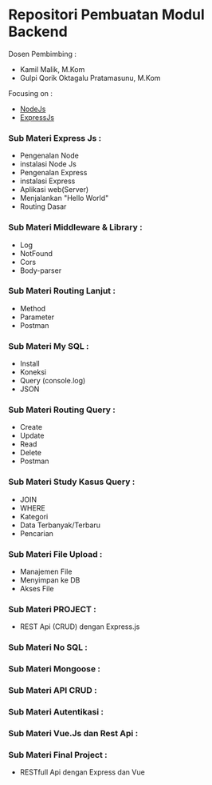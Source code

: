 # Repositori Pembuatan Modul Backend

Dosen Pembimbing :

- Kamil Malik, M.Kom
- Gulpi Qorik Oktagalu Pratamasunu, M.Kom

Focusing on :

- [NodeJs](https://nodejs.org/en/)
- [ExpressJs](https://expressjs.com/)

### Sub Materi Express Js :
- Pengenalan Node
- instalasi Node Js
- Pengenalan Express
- instalasi Express
- Aplikasi web(Server)
- Menjalankan "Hello World"
- Routing Dasar
### Sub Materi Middleware & Library :
- Log
- NotFound
- Cors
- Body-parser
### Sub Materi Routing Lanjut :
- Method
- Parameter
- Postman
### Sub Materi My SQL :
- Install
- Koneksi
- Query (console.log)
- JSON
### Sub Materi Routing Query :
- Create
- Update
- Read
- Delete
- Postman
### Sub Materi Study Kasus Query :
- JOIN
- WHERE
- Kategori
- Data Terbanyak/Terbaru
- Pencarian
### Sub Materi File Upload :
- Manajemen File
- Menyimpan ke DB
- Akses File
### Sub Materi PROJECT :
- REST Api (CRUD) dengan Express.js
### Sub Materi No SQL :
### Sub Materi Mongoose :
### Sub Materi API CRUD :
### Sub Materi Autentikasi :
### Sub Materi Vue.Js dan Rest Api :
### Sub Materi Final Project :
- RESTfull Api dengan Express dan Vue
